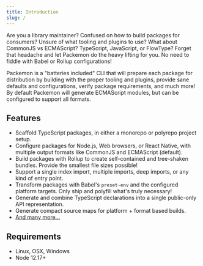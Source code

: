 ```yaml
---
title: Introduction
slug: /
---
```


Are you a library maintainer? Confused on how to build packages for consumers? Unsure of what
tooling and plugins to use? What about CommonJS vs ECMAScript? TypeScript, JavaScript, or FlowType?
Forget that headache and let Packemon do the heavy lifting for you. No need to fiddle with Babel or
Rollup configurations!

Packemon is a "batteries included" CLI that will prepare each package for distribution by building
with the proper tooling and plugins, provide sane defaults and configurations, verify package
requirements, and much more! By default Packemon will generate ECMAScript modules, but can be
configured to support all formats.

## Features

- Scaffold TypeScript packages, in either a monorepo or polyrepo project setup.
- Configure packages for Node.js, Web browsers, or React Native, with multiple output formats like
  CommonJS and ECMAScript (default).
- Build packages with Rollup to create self-contained and tree-shaken bundles. Provide the smallest
  file sizes possible!
- Support a single index import, multiple imports, deep imports, or any kind of entry point.
- Transform packages with Babel's `preset-env` and the configured platform targets. Only ship and
  polyfill what's truly necessary!
- Generate and combine TypeScript declarations into a single public-only API representation.
- Generate compact source maps for platform + format based builds.
- [And many more...](./features.md)

## Requirements

- Linux, OSX, Windows
- Node 12.17+
